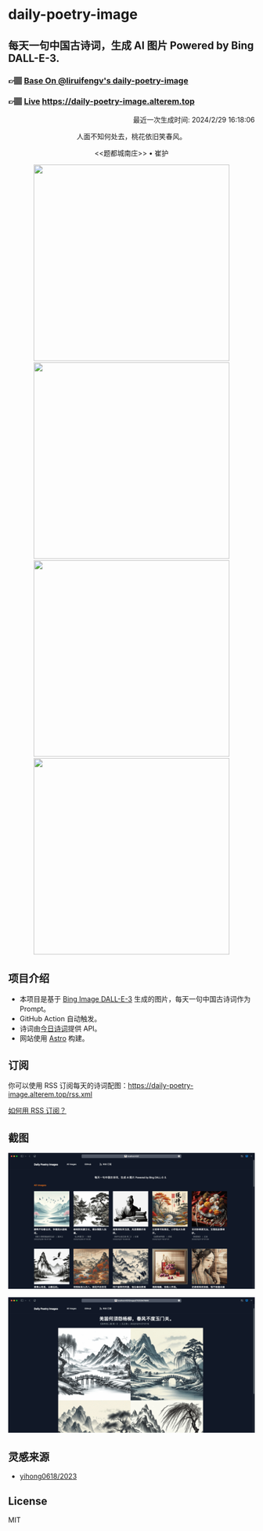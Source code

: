 
# daily-poetry-image

## 每天一句中国古诗词，生成 AI 图片 Powered by Bing DALL-E-3.

### 👉🏽 [Base On @liruifengv's daily-poetry-image](https://github.com/liruifengv/daily-poetry-image)

### 👉🏽 [Live](https://daily-poetry-image.alterem.top/) https://daily-poetry-image.alterem.top

<p align="right">
  最近一次生成时间: 2024/2/29 16:18:06
</p>
<p align="center">
人面不知何处去，桃花依旧笑春风。
</p>
<p align="center">
<<题都城南庄>> • 崔护
</p>
<p align="center">
<img src="https://tse3.mm.bing.net/th/id/OIG3.E_coe9NpzF_29m_VtruQ" height="400" width="400" />
<img src="https://tse4.mm.bing.net/th/id/OIG3.n9MPyEEubLlfyNv98hU6" height="400" width="400" />
<img src="https://tse4.mm.bing.net/th/id/OIG3.1Jjq4meQB0HBRZVoIhXl" height="400" width="400" />
<img src="https://tse1.mm.bing.net/th/id/OIG3.e3MTYQ8UPAD2TyfC7lxL" height="400" width="400" />
</p>

## 项目介绍

-   本项目是基于 [Bing Image DALL-E-3](https://www.bing.com/images/create) 生成的图片，每天一句中国古诗词作为 Prompt。
-   GitHub Action 自动触发。
-   诗词由[今日诗词](https://www.jinrishici.com/)提供 API。
-   网站使用 [Astro](https://astro.build) 构建。

## 订阅

你可以使用 RSS 订阅每天的诗词配图：https://daily-poetry-image.alterem.top/rss.xml

[如何用 RSS 订阅？](https://zhuanlan.zhihu.com/p/55026716)

## 截图

![图片列表](./screenshots/Snipaste_2023-12-28_21-00-26.png)

![图片详情](./screenshots/Snipaste_2023-12-28_21-00-53.png)

## 灵感来源

-   [yihong0618/2023](https://github.com/yihong0618/2023)

## License

MIT
